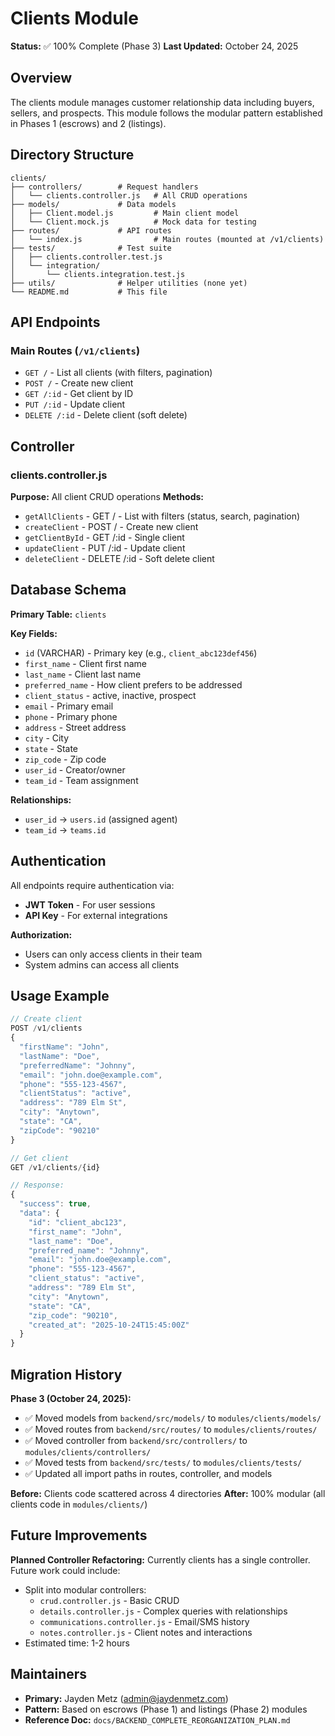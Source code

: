# Clients Module

**Status:** ✅ 100% Complete (Phase 3)
**Last Updated:** October 24, 2025

## Overview

The clients module manages customer relationship data including buyers, sellers, and prospects. This module follows the modular pattern established in Phases 1 (escrows) and 2 (listings).

## Directory Structure

```
clients/
├── controllers/        # Request handlers
│   └── clients.controller.js   # All CRUD operations
├── models/             # Data models
│   ├── Client.model.js         # Main client model
│   └── Client.mock.js          # Mock data for testing
├── routes/             # API routes
│   └── index.js                # Main routes (mounted at /v1/clients)
├── tests/              # Test suite
│   ├── clients.controller.test.js
│   └── integration/
│       └── clients.integration.test.js
├── utils/              # Helper utilities (none yet)
└── README.md           # This file
```

## API Endpoints

### Main Routes (`/v1/clients`)
- `GET /` - List all clients (with filters, pagination)
- `POST /` - Create new client
- `GET /:id` - Get client by ID
- `PUT /:id` - Update client
- `DELETE /:id` - Delete client (soft delete)

## Controller

### clients.controller.js
**Purpose:** All client CRUD operations
**Methods:**
- `getAllClients` - GET / - List with filters (status, search, pagination)
- `createClient` - POST / - Create new client
- `getClientById` - GET /:id - Single client
- `updateClient` - PUT /:id - Update client
- `deleteClient` - DELETE /:id - Soft delete client

## Database Schema

**Primary Table:** `clients`

**Key Fields:**
- `id` (VARCHAR) - Primary key (e.g., `client_abc123def456`)
- `first_name` - Client first name
- `last_name` - Client last name
- `preferred_name` - How client prefers to be addressed
- `client_status` - active, inactive, prospect
- `email` - Primary email
- `phone` - Primary phone
- `address` - Street address
- `city` - City
- `state` - State
- `zip_code` - Zip code
- `user_id` - Creator/owner
- `team_id` - Team assignment

**Relationships:**
- `user_id` → `users.id` (assigned agent)
- `team_id` → `teams.id`

## Authentication

All endpoints require authentication via:
- **JWT Token** - For user sessions
- **API Key** - For external integrations

**Authorization:**
- Users can only access clients in their team
- System admins can access all clients

## Usage Example

```javascript
// Create client
POST /v1/clients
{
  "firstName": "John",
  "lastName": "Doe",
  "preferredName": "Johnny",
  "email": "john.doe@example.com",
  "phone": "555-123-4567",
  "clientStatus": "active",
  "address": "789 Elm St",
  "city": "Anytown",
  "state": "CA",
  "zipCode": "90210"
}

// Get client
GET /v1/clients/{id}

// Response:
{
  "success": true,
  "data": {
    "id": "client_abc123",
    "first_name": "John",
    "last_name": "Doe",
    "preferred_name": "Johnny",
    "email": "john.doe@example.com",
    "phone": "555-123-4567",
    "client_status": "active",
    "address": "789 Elm St",
    "city": "Anytown",
    "state": "CA",
    "zip_code": "90210",
    "created_at": "2025-10-24T15:45:00Z"
  }
}
```

## Migration History

**Phase 3 (October 24, 2025):**
- ✅ Moved models from `backend/src/models/` to `modules/clients/models/`
- ✅ Moved routes from `backend/src/routes/` to `modules/clients/routes/`
- ✅ Moved controller from `backend/src/controllers/` to `modules/clients/controllers/`
- ✅ Moved tests from `backend/src/tests/` to `modules/clients/tests/`
- ✅ Updated all import paths in routes, controller, and models

**Before:** Clients code scattered across 4 directories
**After:** 100% modular (all clients code in `modules/clients/`)

## Future Improvements

**Planned Controller Refactoring:**
Currently clients has a single controller. Future work could include:
- Split into modular controllers:
  - `crud.controller.js` - Basic CRUD
  - `details.controller.js` - Complex queries with relationships
  - `communications.controller.js` - Email/SMS history
  - `notes.controller.js` - Client notes and interactions
- Estimated time: 1-2 hours

## Maintainers

- **Primary:** Jayden Metz (admin@jaydenmetz.com)
- **Pattern:** Based on escrows (Phase 1) and listings (Phase 2) modules
- **Reference Doc:** `docs/BACKEND_COMPLETE_REORGANIZATION_PLAN.md`
